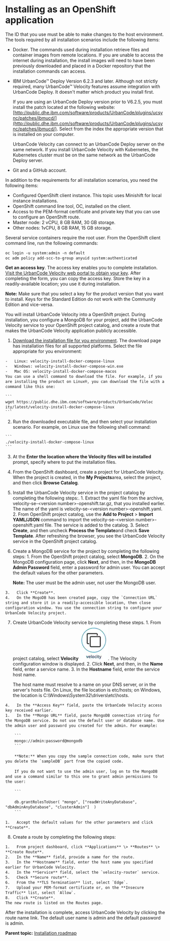 # Installing as an OpenShift application

The ID that you use must be able to make changes to the host environment. The tools required by all installation scenarios include the following items:

-   Docker. The commands used during installation retrieve files and container images from remote locations. If you are unable to access the internet during installation, the install images will need to have been previously downloaded and placed in a Docker repository that the installation commands can access.
-   IBM UrbanCode™ Deploy Version 6.2.3 and later. Although not strictly required, many UrbanCode™ Velocity features assume integration with UrbanCode Deploy. It doesn't matter which product you install first.

    If you are using an UrbanCode Deploy version prior to V6.2.5, you must install the patch located at the following website: [http://public.dhe.ibm.com/software/products/UrbanCode/plugins/ucsync/patches/ibmucd/](http://public.dhe.ibm.com/software/products/UrbanCode/plugins/ucsync/patches/ibmucd/). Select from the index the appropriate version that is installed on your computer.

    UrbanCode Velocity can connect to an UrbanCode Deploy server on the same network. If you install UrbanCode Velocity with Kubernetes, the Kubernetes cluster must be on the same network as the UrbanCode Deploy server.

-   Git and a GitHub account.

In addition to the requirements for all installation scenarios, you need the following items:

-   Configured OpenShift client instance. This topic uses Minishift for local instance installations.
-   OpenShift command line tool, OC, installed on the client.
-   Access to the PEM-format certificate and private key that you can use to configure an OpenShift route.
-   Master node: 2 vCPU, 8 GB RAM, 30 GB storage.
-   Other nodes: 1vCPU, 8 GB RAM, 15 GB storage.

Several service containers require the root user. From the OpenShift client command line, run the following commands:

```
oc login -u system:admin -n default 
oc adm policy add-scc-to-group anyuid system:authenticated
```

**Get an access key**. The access key enables you to complete installation. [Visit the UrbanCode Velocity web portal to obtain your key](https://uc-velocity.com/). After completing the form, you can copy the access key. Store the key in a readily-available location; you use it during installation.

**Note:** Make sure that you select a key for the product version that you want to install. Keys for the Standard Edition do not work with the Community Edition and vice-versa.

You will install UrbanCode Velocity into a OpenShift project. During installation, you configure a MongoDB for your project, add the UrbanCode Velocity service to your OpenShift project catalog, and create a route that makes the UrbanCode Velocity application publicly accessible.

1.    [Download the installation file for you environment](https://public.dhe.ibm.com/software/products/UrbanCode/Velocity/latest/). The download page has installation files for all supported platforms. Select the file appropriate for you environment:

    -   Linux: velocity-install-docker-compose-linux
    -   Windows: velocity-install-docker-compose-win.exe
    -   Mac OS: velocity-install-docker-compose-macos
    You can use a shell command to download the file. For example, if you are installing the product on Linux®, you can download the file with a command like this one:

    ```
    wget https://public.dhe.ibm.com/software/products/UrbanCode/Veloc
    ity/latest/velocity-install-docker-compose-linux
    ```

2.   Run the downloaded executable file, and then select your installation scenario. For example, on Linux use the following shell command:

    ```
    ./velocity-install-docker-compose-linux
    ```

3.   At the **Enter the location where the Velocity files will be installed** prompt, specify where to put the installation files. 
4.   From the OpenShift dashboard, create a project for UrbanCode Velocity. When the project is created, in the **My Projects**area, select the project, and then click **Browse Catalog**.
5.   Install the UrbanCode Velocity service in the project catalog by completing the following steps:. 
    1.   Extract the yaml file from the archive, velocity-se-<version number\>-openshift.tar.gz, that you installed earlier. The name of the yaml is velocity-se-<version number\>-openshift.yaml.
    2.   From OpenShift project catalog, use the **Add to Project** \> **Import YAML/JSON** command to import the velocity-se-<version number\>-openshift.yaml file. The service is added to the catalog.
    3.   Select **Create**, and then uncheck **Process the Template**and check **Save Template**. After refreshing the browser, you see the UrbanCode Velocity service in the OpenShift project catalog.
6.   Create a MongoDB service for the project by completing the following steps: 
    1.   From the OpenShift project catalog, select **MongoDB**. 
    2.   On the MongoDB configuration page, click **Next**, and then, in the **MongoDB Admin Password** field, enter a password for admin user. You can accept the default values for the other parameters.

        **Note:** The user must be the admin user, not user the MongoDB user.

    3.   Click **Create**. 
    4.   On the MogoDB has been created page, copy the `Connection URL` string and store it in a readily-accessible location, then close configuration window. You use the connection string to configure your UrbanCode Velocity project.
7.   Create UrbanCode Velocity service by completing these steps. 
    1.   From project catalog, select **Velocity** ![OpenShift Catalog](../images/OpenShiftCatalog.PNG). The Velocity configuration window is displayed.
    2.   Click **Next**, and then, in the **Name** field, enter a service name. 
    3.   In the **Hostname** field, enter the service host name. 

        The host name must resolve to a name on your DNS server, or in the server's hosts file. On Linux, the file location is etc/hosts; on Windows, the location is C:\\Windows\\System32\\drivers\\etc\\hosts.

    4.   In the **Access Key** field, paste the UrbanCode Velocity access key received earlier. 
    1.   In the **Mongo URL** field, paste MongoDB connection string for the MongoDB service. Do not use the default user or database name. Use the admin user and password you created for the admin. For example:

        ```
        mongo://admin:password@mongodb
        ```

        **Note:** When you copy the sample connection code, make sure that you delete the `sampleDB` part from the copied code.

        If you do not want to use the admin user, log on to the MongoDB and use a command similar to this one to grant admin permissions to the user:

        ```
        
        db.grantRolesToUser( "mongo", ["readWriteAnyDatabase", "dbAdminAnyDatabase", "clusterAdmin"]  )
        ```

    1.   Accept the default values for the other parameters and click **Create**. 
8.   Create a route by completing the following steps: 

    1.   From project dashboard, click **Applications** \> **Routes** \> **Create Route**. 
    2.   In the **Name** field, provide a name for the route. 
    3.   In the **Hostname** field, enter the host name you specified earlier for UrbanCode Velocity. 
    4.   In the **Service** field, select the `velocity-router` service. 
    5.   Check **Secure route**. 
    6.   From the **TLS Termination** list, select `Edge`. 
    7.   Upload your PEM-format certificate or, on the **Insecure Traffic** list, select `Allow`. 
    8.   Click **Create**. 
    The new route is listed on the Routes page.


After the installation is complete, access UrbanCode Velocity by clicking the route name link. The default user name is admin and the default password is admin.

**Parent topic:** [Installation roadmap](../topics/c_install_se_roadmap.md)

